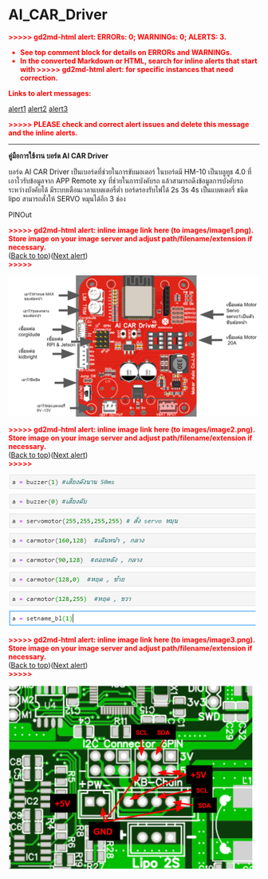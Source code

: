 # AI_CAR_Driver
<!-- Copy and paste the converted output. -->

<!-----
NEW: Check the "Suppress top comment" option to remove this info from the output.

Conversion time: 0.904 seconds.


Using this HTML file:

1. Paste this output into your source file.
2. See the notes and action items below regarding this conversion run.
3. Check the rendered output (headings, lists, code blocks, tables) for proper
   formatting and use a linkchecker before you publish this page.

Conversion notes:

* Docs to Markdown version 1.0β29
* Mon Oct 19 2020 02:22:00 GMT-0700 (PDT)
* Source doc: คู่มือการใช้งาน บอร์ด AI CAR Driver
* This document has images: check for >>>>>  gd2md-html alert:  inline image link in generated source and store images to your server. NOTE: Images in exported zip file from Google Docs may not appear in  the same order as they do in your doc. Please check the images!

----->


<p style="color: red; font-weight: bold">>>>>>  gd2md-html alert:  ERRORs: 0; WARNINGs: 0; ALERTS: 3.</p>
<ul style="color: red; font-weight: bold"><li>See top comment block for details on ERRORs and WARNINGs. <li>In the converted Markdown or HTML, search for inline alerts that start with >>>>>  gd2md-html alert:  for specific instances that need correction.</ul>

<p style="color: red; font-weight: bold">Links to alert messages:</p><a href="#gdcalert1">alert1</a>
<a href="#gdcalert2">alert2</a>
<a href="#gdcalert3">alert3</a>

<p style="color: red; font-weight: bold">>>>>> PLEASE check and correct alert issues and delete this message and the inline alerts.<hr></p>


<p>
<strong>คู่มือการใช้งาน บอร์ด AI CAR Driver</strong>
</p>
<p>
	บอร์ด AI CAR Driver เป็นเบอร์ดที่ช่วยในการขับมอเตอร์ ในบอร์ดมี HM-10 เป็นบลูทูธ 4.0 ที่เอาใวรับข้อมูลจาก APP Remote xy ที่ช่วยในการบังคับรถ แล้วสามารถดึงข้อมูลการบังคับรถระหว่างบังคับได้ มีระบบเตือนเวลาแบตเตอรี่ต่ำ บอร์ดรองรับไฟได้ 2s 3s 4s เป็นแบตเตอรี่ ชนิด lipo สามารถสั่งให้ SERVO หมุนได้อีก 3 ช่อง
</p>
<p>
PINOut 
</p>
<p>


<p id="gdcalert1" ><span style="color: red; font-weight: bold">>>>>>  gd2md-html alert: inline image link here (to images/image1.png). Store image on your image server and adjust path/filename/extension if necessary. </span><br>(<a href="#">Back to top</a>)(<a href="#gdcalert2">Next alert</a>)<br><span style="color: red; font-weight: bold">>>>>> </span></p>


<img src="images/image1.png" width="" alt="alt_text" title="image_tooltip">

</p>
<p>


<p id="gdcalert2" ><span style="color: red; font-weight: bold">>>>>>  gd2md-html alert: inline image link here (to images/image2.png). Store image on your image server and adjust path/filename/extension if necessary. </span><br>(<a href="#">Back to top</a>)(<a href="#gdcalert3">Next alert</a>)<br><span style="color: red; font-weight: bold">>>>>> </span></p>


<img src="images/image2.png" width="" alt="alt_text" title="image_tooltip">

</p>
<p>


<p id="gdcalert3" ><span style="color: red; font-weight: bold">>>>>>  gd2md-html alert: inline image link here (to images/image3.png). Store image on your image server and adjust path/filename/extension if necessary. </span><br>(<a href="#">Back to top</a>)(<a href="#gdcalert4">Next alert</a>)<br><span style="color: red; font-weight: bold">>>>>> </span></p>


<img src="images/image3.png" width="" alt="alt_text" title="image_tooltip">

</p>
